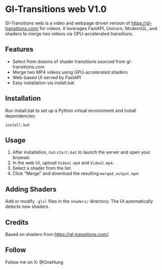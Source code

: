 # Gl-Transitions web V1.0

Gl-Transitions web is a video and webpage driven version of https://gl-transitions.com/ for videos. It leverages FastAPI, Uvicorn, ModernGL, and shaders to merge two videos via GPU-accelerated transitions.

## Features

- Select from dozens of shader transitions sourced from gl-transitions.com
- Merge two MP4 videos using GPU-accelerated shaders
- Web-based UI served by FastAPI
- Easy installation via install.bat

## Installation

Run install.bat to set up a Python virtual environment and install dependencies:

```
install.bat
```

## Usage

1. After installation, run `start.bat` to launch the server and open your browser.
2. In the web UI, upload `Video1.mp4` and `Video2.mp4`.
3. Select a shader from the list.
4. Click "Merge" and download the resulting `merged_output.mp4`.

## Adding Shaders

Add or modify `.glsl` files in the `shaders/` directory. The UI automatically detects new shaders.

## Credits

Based on shaders from https://gl-transitions.com/.

## Follow

Follow me on X: @OneHung

